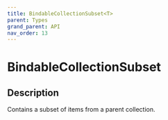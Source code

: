 ```yaml
---
title: BindableCollectionSubset<T>
parent: Types
grand_parent: API
nav_order: 13
---
```

# BindableCollectionSubset<T>
## Description
Contains a subset of items from a parent collection.
